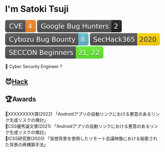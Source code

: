 # I'm Satoki Tsuji
[![CVE](Badges/CVE-4-f68826.svg)](https://www.cve.org/) 
[![Google Bug Hunters](Badges/Google_Bug_Hunters-2-202124.svg)](https://bughunters.google.com/profile/577f4342-b9c0-4049-9c54-ca5c2d1bb102) 
[![Cybozu Bug Bounty](Badges/Cybozu_Bug_Bounty-8-64bdd4.svg)](https://cybozu.co.jp/products/bug-bounty/en/) 
[![SecHack365](Badges/SecHack365-2020-ffd700.svg)](https://sechack365.nict.go.jp/) 
[![SECCON Beginners](Badges/SECCON_Beginners-21,_22-66ee33.svg)](https://www.seccon.jp/2022/)  

👻 Cyber Security Engineer ?  

## 😈[Hack](Hack.md)

## 🏆Awards
📃XXXXXXXXX賞(2022) 「Androidアプリの自動リンクにおける悪意のあるリンク生成リスクの検討」  
📃CSS優秀論文賞(2021) 「Androidアプリの自動リンクにおける悪意のあるリンク生成リスクの検討」  
📃ICSS研究賞(2020) 「仮想背景を使用したリモート会議映像における秘匿された背景の再構築手法」  
